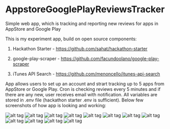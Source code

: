 # AppstoreGooglePlayReviewsTracker
Simple web app, which is tracking and reporting new reviews for apps in AppStore and Google Play

This is my experiment app, build on open source components:

1. Hackathon Starter - https://github.com/sahat/hackathon-starter

2. google-play-scraper - https://github.com/facundoolano/google-play-scraper

3. iTunes API Search - https://github.com/menoncello/itunes-api-search

App allows users to set up an account and strart tracking up to 5 apps from AppStore or Google Play. Cron is checking reviews every 5 minutes and if there are any new, user receives email with notification. All variables are stored in .env file (hackathon starter .env is sufficient). Below few screenshots of how app is looking and working:

![alt tag](https://github.com/TomekB/AppstoreGooglePlayReviewsTracker/blob/master/screenshots/4.jpg?raw=true)
![alt tag](https://github.com/TomekB/AppstoreGooglePlayReviewsTracker/blob/master/screenshots/5.jpg?raw=true)
![alt tag](https://github.com/TomekB/AppstoreGooglePlayReviewsTracker/blob/master/screenshots/7.jpg?raw=true)
![alt tag](https://github.com/TomekB/AppstoreGooglePlayReviewsTracker/blob/master/screenshots/8.jpg?raw=true)
![alt tag](https://github.com/TomekB/AppstoreGooglePlayReviewsTracker/blob/master/screenshots/9.jpg?raw=true)
![alt tag](https://github.com/TomekB/AppstoreGooglePlayReviewsTracker/blob/master/screenshots/6.jpg?raw=true)
![alt tag](https://github.com/TomekB/AppstoreGooglePlayReviewsTracker/blob/master/screenshots/7.jpg?raw=true)
![alt tag](https://github.com/TomekB/AppstoreGooglePlayReviewsTracker/blob/master/screenshots/1.jpg?raw=true)
![alt tag](https://github.com/TomekB/AppstoreGooglePlayReviewsTracker/blob/master/screenshots/3.jpg?raw=true)
![alt tag](https://github.com/TomekB/AppstoreGooglePlayReviewsTracker/blob/master/screenshots/2.jpg?raw=true)
![alt tag](https://github.com/TomekB/AppstoreGooglePlayReviewsTracker/blob/master/screenshots/10.jpg?raw=true)
![alt tag](https://github.com/TomekB/AppstoreGooglePlayReviewsTracker/blob/master/screenshots/11.jpg?raw=true)
